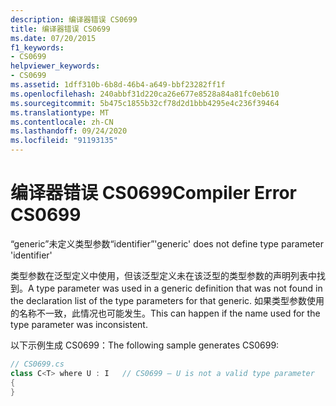 ```yaml
---
description: 编译器错误 CS0699
title: 编译器错误 CS0699
ms.date: 07/20/2015
f1_keywords:
- CS0699
helpviewer_keywords:
- CS0699
ms.assetid: 1dff310b-6b8d-46b4-a649-bbf23282ff1f
ms.openlocfilehash: 240abbf31d220ca26e677e8528a84a81fc0eb610
ms.sourcegitcommit: 5b475c1855b32cf78d2d1bbb4295e4c236f39464
ms.translationtype: MT
ms.contentlocale: zh-CN
ms.lasthandoff: 09/24/2020
ms.locfileid: "91193135"
---
```

# <a name="compiler-error-cs0699"></a><span data-ttu-id="9ba42-103">编译器错误 CS0699</span><span class="sxs-lookup"><span data-stu-id="9ba42-103">Compiler Error CS0699</span></span>

<span data-ttu-id="9ba42-104">“generic”未定义类型参数“identifier”</span><span class="sxs-lookup"><span data-stu-id="9ba42-104">'generic' does not define type parameter 'identifier'</span></span>  
  
 <span data-ttu-id="9ba42-105">类型参数在泛型定义中使用，但该泛型定义未在该泛型的类型参数的声明列表中找到。</span><span class="sxs-lookup"><span data-stu-id="9ba42-105">A type parameter was used in a generic definition that was not found in the declaration list of the type parameters for that generic.</span></span> <span data-ttu-id="9ba42-106">如果类型参数使用的名称不一致，此情况也可能发生。</span><span class="sxs-lookup"><span data-stu-id="9ba42-106">This can happen if the name used for the type parameter was inconsistent.</span></span>  
  
 <span data-ttu-id="9ba42-107">以下示例生成 CS0699：</span><span class="sxs-lookup"><span data-stu-id="9ba42-107">The following sample generates CS0699:</span></span>  
  
```csharp  
// CS0699.cs  
class C<T> where U : I   // CS0699 – U is not a valid type parameter  
{  
}  
```
